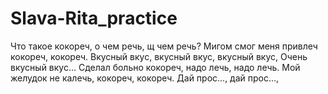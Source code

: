 # Slava-Rita_practice

Что такое кокореч, о чем речь, щ чем речь?
Мигом смог меня привлеч кокореч, кокореч.
Вкусный вкус, вкусный вкус, вкусный вкус,
Очень вкусный вкус...
Сделал больно кокореч, надо лечь, надо лечь.
Мой желудок не кaлечь, кокореч, кокореч.
Дай прос..., дай прос...,
